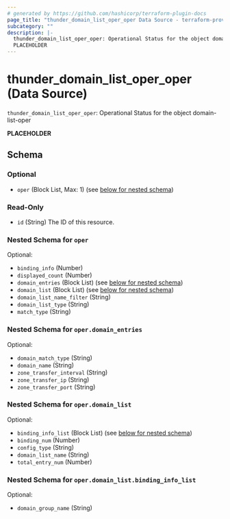 ```yaml
---
# generated by https://github.com/hashicorp/terraform-plugin-docs
page_title: "thunder_domain_list_oper_oper Data Source - terraform-provider-thunder"
subcategory: ""
description: |-
  thunder_domain_list_oper_oper: Operational Status for the object domain-list-oper
  PLACEHOLDER
---
```


# thunder_domain_list_oper_oper (Data Source)

`thunder_domain_list_oper_oper`: Operational Status for the object domain-list-oper

__PLACEHOLDER__



<!-- schema generated by tfplugindocs -->
## Schema

### Optional

- `oper` (Block List, Max: 1) (see [below for nested schema](#nestedblock--oper))

### Read-Only

- `id` (String) The ID of this resource.

<a id="nestedblock--oper"></a>
### Nested Schema for `oper`

Optional:

- `binding_info` (Number)
- `displayed_count` (Number)
- `domain_entries` (Block List) (see [below for nested schema](#nestedblock--oper--domain_entries))
- `domain_list` (Block List) (see [below for nested schema](#nestedblock--oper--domain_list))
- `domain_list_name_filter` (String)
- `domain_list_type` (String)
- `match_type` (String)

<a id="nestedblock--oper--domain_entries"></a>
### Nested Schema for `oper.domain_entries`

Optional:

- `domain_match_type` (String)
- `domain_name` (String)
- `zone_transfer_interval` (String)
- `zone_transfer_ip` (String)
- `zone_transfer_port` (String)


<a id="nestedblock--oper--domain_list"></a>
### Nested Schema for `oper.domain_list`

Optional:

- `binding_info_list` (Block List) (see [below for nested schema](#nestedblock--oper--domain_list--binding_info_list))
- `binding_num` (Number)
- `config_type` (String)
- `domain_list_name` (String)
- `total_entry_num` (Number)

<a id="nestedblock--oper--domain_list--binding_info_list"></a>
### Nested Schema for `oper.domain_list.binding_info_list`

Optional:

- `domain_group_name` (String)


